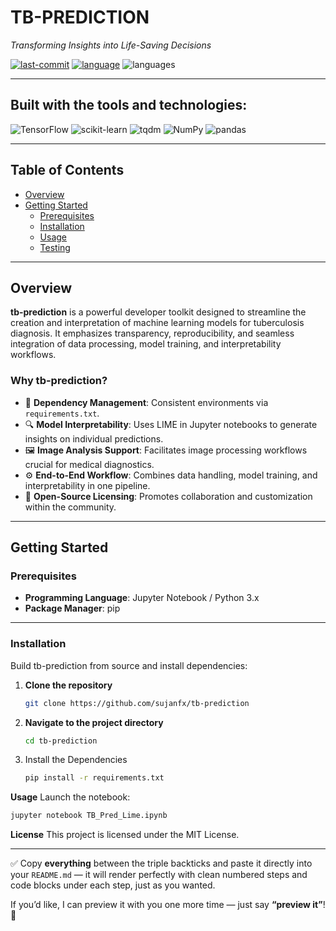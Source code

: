 # TB-PREDICTION

*Transforming Insights into Life-Saving Decisions*

[![last-commit](https://img.shields.io/github/last-commit/sujanfx/tb-prediction)](https://github.com/sujanfx/tb-prediction/commits/main)
[![language](https://img.shields.io/badge/jupyter%20notebook-100%25-yellowgreen)](https://github.com/sujanfx/tb-prediction)
![languages](https://img.shields.io/badge/languages-1-blue)

---

## Built with the tools and technologies:

![TensorFlow](https://img.shields.io/badge/-TensorFlow-orange?logo=tensorflow&logoColor=white)
![scikit-learn](https://img.shields.io/badge/-scikit--learn-blue?logo=scikit-learn&logoColor=white)
![tqdm](https://img.shields.io/badge/-tqdm-brightgreen)
![NumPy](https://img.shields.io/badge/-NumPy-purple?logo=numpy&logoColor=white)
![pandas](https://img.shields.io/badge/-pandas-lightgrey?logo=pandas&logoColor=white)

---

## Table of Contents

- [Overview](#overview)
- [Getting Started](#getting-started)
  - [Prerequisites](#prerequisites)
  - [Installation](#installation)
  - [Usage](#usage)
  - [Testing](#testing)

---

## Overview

**tb-prediction** is a powerful developer toolkit designed to streamline the creation and interpretation of machine learning models for tuberculosis diagnosis. It emphasizes transparency, reproducibility, and seamless integration of data processing, model training, and interpretability workflows.

### Why tb-prediction?

- 🧪 **Dependency Management**: Consistent environments via `requirements.txt`.
- 🔍 **Model Interpretability**: Uses LIME in Jupyter notebooks to generate insights on individual predictions.
- 🖼️ **Image Analysis Support**: Facilitates image processing workflows crucial for medical diagnostics.
- ⚙️ **End-to-End Workflow**: Combines data handling, model training, and interpretability in one pipeline.
- 📄 **Open-Source Licensing**: Promotes collaboration and customization within the community.

---

## Getting Started

### Prerequisites

- **Programming Language**: Jupyter Notebook / Python 3.x  
- **Package Manager**: pip

---

### Installation

Build tb-prediction from source and install dependencies:

1. **Clone the repository**

   ```bash
   git clone https://github.com/sujanfx/tb-prediction
   ```
2. **Navigate to the project directory**

   ```bash
   cd tb-prediction
   ```
3. Install the Dependencies

   ```bash
   pip install -r requirements.txt
   ```

**Usage**
Launch the notebook:
```bash
jupyter notebook TB_Pred_Lime.ipynb
```

**License**
This project is licensed under the MIT License. 

---

✅ Copy **everything** between the triple backticks and paste it directly into your `README.md` — it will render perfectly with clean numbered steps and code blocks under each step, just as you wanted.  

If you’d like, I can preview it with you one more time — just say **“preview it”**! 🚀


